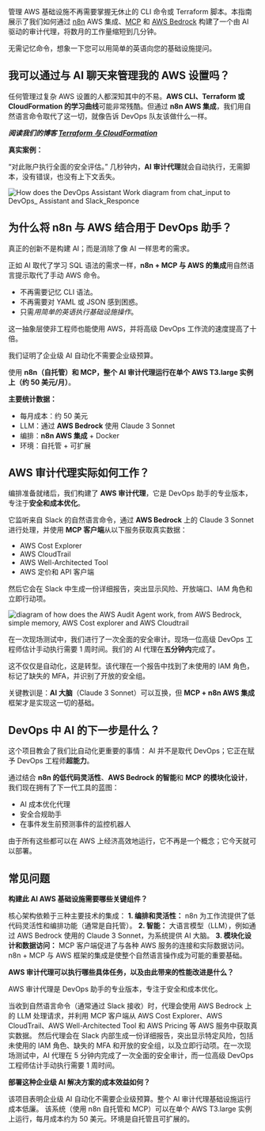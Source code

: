 管理 AWS 基础设施不再需要掌握无休止的 CLI 命令或 Terraform 脚本。本指南展示了我们如何通过 [n8n](https://n8n.io/) AWS 集成、[MCP](https://modelcontextprotocol.io/docs/getting-started/intro) 和 [AWS Bedrock](https://aws.amazon.com/bedrock/?trk=12e9583c-b3d9-47d2-88c3-24890403ad1d&sc_channel=ps&ef_id=Cj0KCQjwsPzHBhDCARIsALlWNG0jUo4vmx4ZNMGfCQcZTGG3S-eZ9bKnd64PCqJUhcf1IwF-Sfh00lMaAiMxEALw_wcB:G:s&s_kwcid=AL!4422!3!780636715672!e!!g!!aws%20bedrock!23183030539!184407538741&gad_campaignid=23183030539&gbraid=0AAAAADjHtp_yLVKKDJdzYS1iRKcOZTqsp&gclid=Cj0KCQjwsPzHBhDCARIsALlWNG0jUo4vmx4ZNMGfCQcZTGG3S-eZ9bKnd64PCqJUhcf1IwF-Sfh00lMaAiMxEALw_wcB) 构建了一个由 AI 驱动的审计代理，将数月的工作量缩短到几分钟。

无需记忆命令，想象一下您可以用简单的英语向您的基础设施提问。

## 我可以通过与 AI 聊天来管理我的 AWS 设置吗？

任何管理过复杂 AWS 设置的人都深知其中的不易。**AWS CLI、Terraform 或 CloudFormation 的学习曲线**可能非常残酷。但通过 **n8n AWS 集成**，我们用自然语言命令取代了这一切，就像告诉 DevOps 队友该做什么一样。

***阅读我们的博客 [Terraform 与 CloudFormation](https://www.clickittech.com/devops/terraform-vs-cloudformation/)***

**真实案例：**

“对此账户执行全面的安全评估。”
几秒钟内，**AI 审计代理**就会自动执行，无需脚本，没有错误，也没有上下文丢失。

![How does the DevOps Assistant Work diagram from chat_input to DevOps_ Assistant and Slack_Responce](https://www.clickittech.com/wp-content/uploads/2025/10/How-does-the-DevOps-Assistant-Work-986x1024.png)

## 为什么将 n8n 与 AWS 结合用于 DevOps 助手？

真正的创新不是构建 AI；而是消除了像 AI 一样思考的需求。

正如 AI 取代了学习 SQL 语法的需求一样，**n8n + MCP 与 AWS 的集成**用自然语言提示取代了手动 AWS 命令。

* 不再需要记忆 CLI 语法。
* 不再需要对 YAML 或 JSON 感到困惑。
* 只需*用简单的英语执行基础设施操作*。

这一抽象层使非工程师也能使用 AWS，并将高级 DevOps 工作流的速度提高了十倍。

我们证明了企业级 AI 自动化不需要企业级预算。

使用 **n8n（自托管）**和 **MCP**，整个 **AI 审计代理**运行在**单个 AWS T3.large 实例上（约 50 美元/月）**。

**主要统计数据：**

* 每月成本：约 50 美元
* LLM：通过 **AWS Bedrock** 使用 Claude 3 Sonnet
* 编排：**n8n AWS 集成** + Docker
* 环境：自托管 + 可扩展

## AWS 审计代理实际如何工作？

编排准备就绪后，我们构建了 **AWS 审计代理**，它是 DevOps 助手的专业版本，专注于**安全和成本优化**。

它监听来自 Slack 的自然语言命令，通过 **AWS Bedrock** 上的 Claude 3 Sonnet 进行处理，并使用 **MCP 客户端**从以下服务获取真实数据：

* AWS Cost Explorer
* AWS CloudTrail
* AWS Well-Architected Tool
* AWS 定价和 API 客户端

然后它会在 Slack 中生成一份详细报告，突出显示风险、开放端口、IAM 角色和立即行动项。

![diagram of how does the AWS Audit Agent work, from AWS Bedrock, simple memory, AWS Cost explorer and AWS Cloudtrail]()

在一次现场测试中，我们进行了一次全面的安全审计。现场一位高级 DevOps 工程师估计手动执行需要 1 周时间。我们的 AI 代理在**五分钟内**完成了。

这不仅仅是自动化，这是转型。该代理在一个报告中找到了未使用的 IAM 角色，标记了缺失的 MFA，并识别了开放的安全组。

关键教训是：**AI 大脑**（Claude 3 Sonnet）可以互换，但 **MCP + n8n AWS 集成**框架才是实现这一切的基础。

## DevOps 中 AI 的下一步是什么？

这个项目教会了我们比自动化更重要的事情：
AI 并不是取代 DevOps；它正在赋予 DevOps 工程师**超能力**。

通过结合 **n8n 的低代码灵活性**、**AWS Bedrock 的智能**和 **MCP 的模块化设计**，我们现在拥有了下一代工具的蓝图：

* AI 成本优化代理
* 安全合规助手
* 在事件发生前预测事件的监控机器人

由于所有这些都可以在 AWS 上经济高效地运行，它不再是一个概念；它今天就可以部署。

## 常见问题

**构建此 AI AWS 基础设施需要哪些关键组件？**

核心架构依赖于三种主要技术的集成：
**1. 编排和灵活性：** n8n 为工作流提供了低代码灵活性和编排功能（通常是自托管）。
**2. 智能：** 大语言模型（LLM），例如通过 AWS Bedrock 使用的 Claude 3 Sonnet，为系统提供 AI 大脑。
**3. 模块化设计和数据访问：** MCP 客户端促进了与各种 AWS 服务的连接和实际数据访问。
n8n + MCP 与 AWS 框架的集成是使整个自然语言操作成为可能的重要基础。

**AWS 审计代理可以执行哪些具体任务，以及由此带来的性能改进是什么？**

AWS 审计代理是 DevOps 助手的专业版本，专注于安全和成本优化。

当收到自然语言命令（通常通过 Slack 接收）时，代理会使用 AWS Bedrock 上的 LLM 处理请求，并利用 MCP 客户端从 AWS Cost Explorer、AWS CloudTrail、AWS Well-Architected Tool 和 AWS Pricing 等 AWS 服务中获取真实数据。
然后代理会在 Slack 内部生成一份详细报告，突出显示特定风险，包括未使用的 IAM 角色、缺失的 MFA 和开放的安全组，以及立即行动项。在一次现场测试中，AI 代理在 5 分钟内完成了一次全面的安全审计，而一位高级 DevOps 工程师估计手动执行需要 1 周时间。

**部署这种企业级 AI 解决方案的成本效益如何？**

该项目表明企业级 AI 自动化不需要企业级预算。整个 AI 审计代理基础设施运行成本低廉。
该系统（使用 n8n 自托管和 MCP）可以在单个 AWS T3.large 实例上运行，每月成本约为 50 美元。环境是自托管且可扩展的。